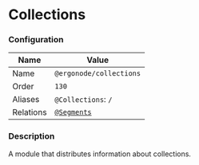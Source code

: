 # Collections

### Configuration

| Name          | Value                    |
|---------------|--------------------------|
| Name          | `@ergonode/collections`   |
| Order         | `130`                     |
| Aliases       | `@Collections`: `/`       |
| Relations     | [`@Segments`][module-segments] |

### Description

A module that distributes information about collections.

[module-segments]: frontend/modules/segments